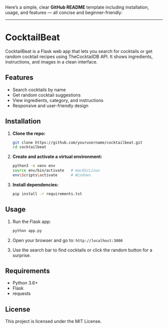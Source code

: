 Here’s a simple, clear **GitHub README** template including installation, usage, and features — all concise and beginner-friendly:

---

# CocktailBeat

CocktailBeat is a Flask web app that lets you search for cocktails or get random cocktail recipes using TheCocktailDB API. It shows ingredients, instructions, and images in a clean interface.

## Features

* Search cocktails by name
* Get random cocktail suggestions
* View ingredients, category, and instructions
* Responsive and user-friendly design

## Installation

1. **Clone the repo:**

   ```bash
   git clone https://github.com/yourusername/cocktailbeat.git
   cd cocktailbeat
   ```

2. **Create and activate a virtual environment:**

   ```bash
   python3 -m venv env
   source env/bin/activate   # macOS/Linux
   env\Scripts\activate      # Windows
   ```

3. **Install dependencies:**

   ```bash
   pip install -r requirements.txt
   ```

## Usage

1. Run the Flask app:

   ```bash
   python app.py
   ```

2. Open your browser and go to:
   `http://localhost:3000`

3. Use the search bar to find cocktails or click the random button for a surprise.

## Requirements

* Python 3.6+
* Flask
* requests

## License

This project is licensed under the MIT License.
